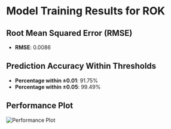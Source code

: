 # Model Training Results for ROK

## Root Mean Squared Error (RMSE)
- **RMSE**: 0.0086

## Prediction Accuracy Within Thresholds
- **Percentage within ±0.01**: 91.75%
- **Percentage within ±0.05**: 99.49%

## Performance Plot
![Performance Plot](../imgs/ROK.png)
